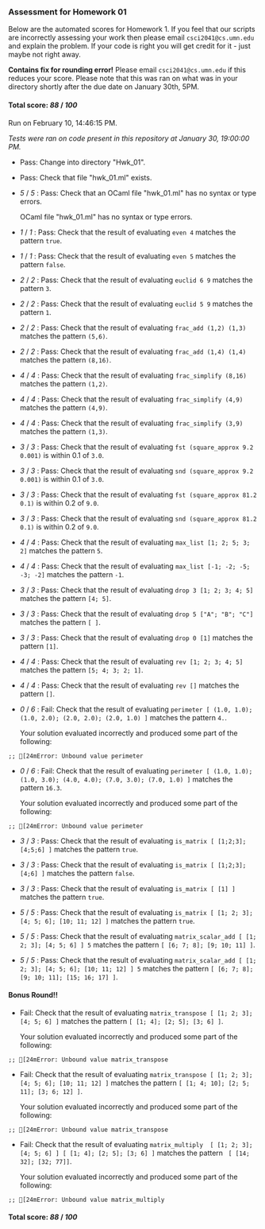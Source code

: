 ### Assessment for Homework 01

Below are the automated scores for Homework 1.  If you feel that our scripts are incorrectly assessing your work then please email ``csci2041@cs.umn.edu`` and explain the problem.  If your code is right you will get credit for it - just maybe not right away.

**Contains fix for rounding error!** Please email ``csci2041@cs.umn.edu`` if this reduces your score. Please note that this was ran on what was in your directory shortly after the due date on January 30th, 5PM.

#### Total score: _88_ / _100_

Run on February 10, 14:46:15 PM.

*Tests were ran on code present in this repository at January 30, 19:00:00 PM.*

+ Pass: Change into directory "Hwk_01".

+ Pass: Check that file "hwk_01.ml" exists.

+  _5_ / _5_ : Pass: Check that an OCaml file "hwk_01.ml" has no syntax or type errors.

    OCaml file "hwk_01.ml" has no syntax or type errors.



+  _1_ / _1_ : Pass: Check that the result of evaluating `even 4` matches the pattern `true`.

   



+  _1_ / _1_ : Pass: Check that the result of evaluating `even 5` matches the pattern `false`.

   



+  _2_ / _2_ : Pass: Check that the result of evaluating `euclid 6 9` matches the pattern `3`.

   



+  _2_ / _2_ : Pass: Check that the result of evaluating `euclid 5 9` matches the pattern `1`.

   



+  _2_ / _2_ : Pass: Check that the result of evaluating `frac_add (1,2) (1,3)` matches the pattern `(5,6)`.

   



+  _2_ / _2_ : Pass: Check that the result of evaluating `frac_add (1,4) (1,4)` matches the pattern `(8,16)`.

   



+  _4_ / _4_ : Pass: Check that the result of evaluating `frac_simplify (8,16)` matches the pattern `(1,2)`.

   



+  _4_ / _4_ : Pass: Check that the result of evaluating `frac_simplify (4,9)` matches the pattern `(4,9)`.

   



+  _4_ / _4_ : Pass: Check that the result of evaluating `frac_simplify (3,9)` matches the pattern `(1,3)`.

   



+  _3_ / _3_ : Pass: Check that the result of evaluating `fst (square_approx 9.2 0.001)` is within 0.1 of `3.0`.

   



+  _3_ / _3_ : Pass: Check that the result of evaluating `snd (square_approx 9.2 0.001)` is within 0.1 of `3.0`.

   



+  _3_ / _3_ : Pass: Check that the result of evaluating `fst (square_approx 81.2 0.1)` is within 0.2 of `9.0`.

   



+  _3_ / _3_ : Pass: Check that the result of evaluating `snd (square_approx 81.2 0.1)` is within 0.2 of `9.0`.

   



+  _4_ / _4_ : Pass: Check that the result of evaluating `max_list [1; 2; 5; 3; 2]` matches the pattern `5`.

   



+  _4_ / _4_ : Pass: Check that the result of evaluating `max_list [-1; -2; -5; -3; -2]` matches the pattern `-1`.

   



+  _3_ / _3_ : Pass: Check that the result of evaluating `drop 3 [1; 2; 3; 4; 5]` matches the pattern `[4; 5]`.

   



+  _3_ / _3_ : Pass: Check that the result of evaluating `drop 5 ["A"; "B"; "C"]` matches the pattern `[ ]`.

   



+  _3_ / _3_ : Pass: Check that the result of evaluating `drop 0 [1]` matches the pattern `[1]`.

   



+  _4_ / _4_ : Pass: Check that the result of evaluating `rev [1; 2; 3; 4; 5]` matches the pattern `[5; 4; 3; 2; 1]`.

   



+  _4_ / _4_ : Pass: Check that the result of evaluating `rev []` matches the pattern `[]`.

   



+  _0_ / _6_ : Fail: Check that the result of evaluating `perimeter [ (1.0, 1.0); (1.0, 2.0); (2.0, 2.0); (2.0, 1.0) ]` matches the pattern `4.`.

   

   Your solution evaluated incorrectly and produced some part of the following:

 ` ;;
[24mError: Unbound value perimeter
`


+  _0_ / _6_ : Fail: Check that the result of evaluating `perimeter [ (1.0, 1.0); (1.0, 3.0); (4.0, 4.0); (7.0, 3.0); (7.0, 1.0) ]` matches the pattern `16.3`.

   

   Your solution evaluated incorrectly and produced some part of the following:

 ` ;;
[24mError: Unbound value perimeter
`


+  _3_ / _3_ : Pass: Check that the result of evaluating `is_matrix [ [1;2;3]; [4;5;6] ]` matches the pattern `true`.

   



+  _3_ / _3_ : Pass: Check that the result of evaluating `is_matrix [ [1;2;3]; [4;6] ]` matches the pattern `false`.

   



+  _3_ / _3_ : Pass: Check that the result of evaluating `is_matrix [ [1] ]` matches the pattern `true`.

   



+  _5_ / _5_ : Pass: Check that the result of evaluating `is_matrix [ [1; 2; 3]; [4; 5; 6]; [10; 11; 12] ]` matches the pattern `true`.

   



+  _5_ / _5_ : Pass: Check that the result of evaluating `matrix_scalar_add [ [1; 2; 3]; [4; 5; 6] ] 5` matches the pattern `[ [6; 7; 8]; [9; 10; 11] ]`.

   



+  _5_ / _5_ : Pass: Check that the result of evaluating `matrix_scalar_add [ [1; 2; 3]; [4; 5; 6]; [10; 11; 12] ] 5` matches the pattern `[ [6; 7; 8]; [9; 10; 11]; [15; 16; 17] ]`.

   



#### Bonus Round!!

+ Fail: Check that the result of evaluating `matrix_transpose [ [1; 2; 3]; [4; 5; 6] ]` matches the pattern `[ [1; 4]; [2; 5]; [3; 6] ]`.

   

   Your solution evaluated incorrectly and produced some part of the following:

 ` ;;
[24mError: Unbound value matrix_transpose
`


+ Fail: Check that the result of evaluating `matrix_transpose [ [1; 2; 3]; [4; 5; 6]; [10; 11; 12] ]` matches the pattern `[ [1; 4; 10]; [2; 5; 11]; [3; 6; 12] ]`.

   

   Your solution evaluated incorrectly and produced some part of the following:

 ` ;;
[24mError: Unbound value matrix_transpose
`


+ Fail: Check that the result of evaluating `matrix_multiply  [ [1; 2; 3]; [4; 5; 6] ] [ [1; 4]; [2; 5]; [3; 6] ]` matches the pattern ` [ [14; 32]; [32; 77]]`.

   

   Your solution evaluated incorrectly and produced some part of the following:

 ` ;;
[24mError: Unbound value matrix_multiply
`


#### Total score: _88_ / _100_

